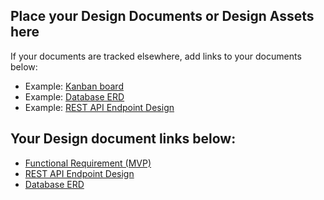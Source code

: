## Place your Design Documents or Design Assets here
If your documents are tracked elsewhere, add links to your documents below:
* Example: [Kanban board](https://trello.com/b/sdu02QE1/bookmark-manager)
* Example: [Database ERD](https://drive.google.com/file/d/1i9perOTx3RZRgZ7xb1dRQzf-rZ5JPbER/view?usp=sharing)
* Example: [REST API Endpoint Design](https://docs.google.com/spreadsheets/d/116InsSu99N0zIwEzilJCzCApfK3HQfJiFkJKpwpUGZY/edit?usp=sharing)

## Your Design document links below:

* [Functional Requirement (MVP)](https://docs.google.com/document/d/1Ns3PcMDwzUzmHoQXRvsJ0umExVV_B99OzqvUufFpdtE/edit?usp=sharing)
* [REST API Endpoint Design](https://docs.google.com/spreadsheets/d/1hbEe3ixfQe4xNVhAVPL6ZwQfxk7Ndb3Tmd0QHZrGFHM/edit?usp=sharing)
* [Database ERD](https://drive.google.com/file/d/1jFYQAOrqa73rc6aD1Wa2Me1jCcC8HBiB/view?usp=sharing)